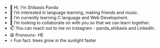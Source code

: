 - 👋 Hi, I’m Shibasis Panda
- 👀 I’m interested in language learning, making friends and music.
- 🌱 I’m currently learning C language and Web Development.  
- 💞️ I’m looking to collaborate on with you so that we can learn together.
- 📫 You can reach out to me on instagram - panda_shibasis and LinkedIn.
- 😄 Pronouns- HE
- ⚡ Fun fact: trees grow in the sunlight faster

<!---
notstrange13/notstrange13 is a ✨ special ✨ repository because its `README.md` (this file) appears on your GitHub profile.
You can click the Preview link to take a look at your changes.
--->
